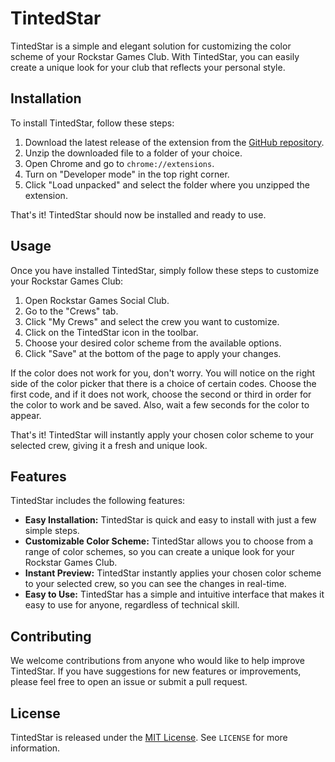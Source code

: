 # TintedStar
TintedStar is a simple and elegant solution for customizing the color scheme of your Rockstar Games Club. With TintedStar, you can easily create a unique look for your club that reflects your personal style.

## Installation
To install TintedStar, follow these steps:

1. Download the latest release of the extension from the [GitHub repository](https://github.com/username/TintedStar/releases).
2. Unzip the downloaded file to a folder of your choice.
3. Open Chrome and go to `chrome://extensions`.
4. Turn on "Developer mode" in the top right corner.
5. Click "Load unpacked" and select the folder where you unzipped the extension.

That's it! TintedStar should now be installed and ready to use.

## Usage
Once you have installed TintedStar, simply follow these steps to customize your Rockstar Games Club:

1. Open Rockstar Games Social Club.
2. Go to the "Crews" tab.
3. Click "My Crews" and select the crew you want to customize.
4. Click on the TintedStar icon in the toolbar.
5. Choose your desired color scheme from the available options.
6. Click "Save" at the bottom of the page to apply your changes.

If the color does not work for you, don't worry. You will notice on the right side of the color picker that there is a choice of certain codes. Choose the first code, and if it does not work, choose the second or third in order for the color to work and be saved. Also, wait a few seconds for the color to appear.

That's it! TintedStar will instantly apply your chosen color scheme to your selected crew, giving it a fresh and unique look.

## Features

TintedStar includes the following features:

- **Easy Installation:** TintedStar is quick and easy to install with just a few simple steps.
- **Customizable Color Scheme:** TintedStar allows you to choose from a range of color schemes, so you can create a unique look for your Rockstar Games Club.
- **Instant Preview:** TintedStar instantly applies your chosen color scheme to your selected crew, so you can see the changes in real-time.
- **Easy to Use:** TintedStar has a simple and intuitive interface that makes it easy to use for anyone, regardless of technical skill.

## Contributing
We welcome contributions from anyone who would like to help improve TintedStar. If you have suggestions for new features or improvements, please feel free to open an issue or submit a pull request.

## License
TintedStar is released under the [MIT License](https://opensource.org/licenses/MIT). See `LICENSE` for more information.
